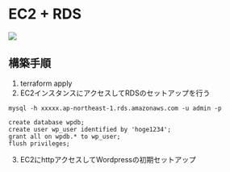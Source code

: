 # EC2 + RDS

![](https://i.gyazo.com/9e97ca9be112c78de6ea55a5fde8dff5.png)

## 構築手順
1. terraform apply
2. EC2インスタンスにアクセスしてRDSのセットアップを行う
```
mysql -h xxxxx.ap-northeast-1.rds.amazonaws.com -u admin -p

create database wpdb;
create user wp_user identified by 'hoge1234';
grant all on wpdb.* to wp_user;
flush privileges;
````
3. EC2にhttpアクセスしてWordpressの初期セットアップ


